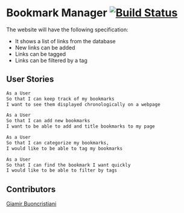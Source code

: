 Bookmark Manager [![Build Status](https://travis-ci.org/giamir/bookmark_manager.svg?branch=master)](https://travis-ci.org/giamir/bookmark_manager)
=================

The website will have the following specification:

* It shows a list of links from the database
* New links can be added
* Links can be tagged
* Links can be filtered by a tag

User Stories
------------

```sh
As a User
So that I can keep track of my bookmarks
I want to see them displayed chronologically on a webpage
```

```sh
As a User
So that I can add new bookmarks
I want to be able to add and title bookmarks to my page
```

```sh
As a User
So that I can categorize my bookmarks,
I would like to be able to tag my bookmarks
```

```sh
As a User
So that I can find the bookmark I want quickly
I would like to be able to filter by tags
```

Contributors
-------------
[Giamir Buoncristiani](https://github.com/giamir)
